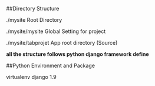 ##Directory Structure

./mysite 
Root Directory

./mysite/mysite
Global Setting for project

./mysite/tabprojet
App root directory (Source) 

__all the structure follows python django framework define__


##Python Environment and Package

virtualenv
django 1.9